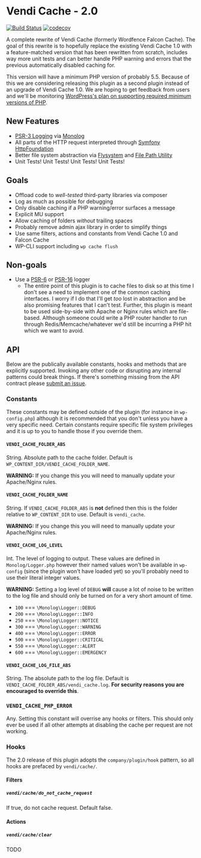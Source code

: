 # Vendi Cache - 2.0

[![Build Status](https://travis-ci.org/vendi-advertising/vendi-cache-2.svg?branch=master)](https://travis-ci.org/vendi-advertising/vendi-cache-2)
[![codecov](https://codecov.io/gh/vendi-advertising/vendi-cache-2/branch/master/graph/badge.svg)](https://codecov.io/gh/vendi-advertising/vendi-cache-2)

A complete rewrite of Vendi Cache (formerly Wordfence Falcon Cache). The goal of this rewrite is to hopefully replace the existing Vendi Cache 1.0 with a feature-matched version that has been rewritten from scratch, includes way more unit tests and can better handle PHP warning and errors that the previous automatically disabled caching for.

This version will have a minimum PHP version of probably 5.5. Because of this we are considering releasing this plugin as a second plugin instead of an upgrade of Vendi Cache 1.0. We are hoping to get feedback from users and we'll be monitoring [WordPress's plan on supporting required minimum versions of PHP](https://make.wordpress.org/plugins/2017/08/29/minimum-php-version-requirement/).

## New Features
 * [PSR-3 Logging](http://www.php-fig.org/psr/psr-3/) via [Monolog](https://github.com/Seldaek/monolog)
 * All parts of the HTTP request interpreted through [Symfony HttpFoundation](https://github.com/symfony/http-foundation)
 * Better file system abstraction via [Flysystem](http://flysystem.thephpleague.com/) and [File Path Utility](https://github.com/webmozart/path-util)
 * Unit Tests! Unit Tests! Unit Tests! Unit Tests!

## Goals
 * Offload code to _well-tested_ third-party libraries via composer
 * Log as much as possible for debugging
 * Only disable caching if a PHP warning/error surfaces a message
 * Explicit MU support
 * Allow caching of folders _without_ trailing spaces
 * Probably remove admin ajax library in order to simplify things
 * Use same filters, actions and constants from Vendi Cache 1.0 and Falcon Cache
 * WP-CLI support including `wp cache flush`

## Non-goals
 * Use a [PSR-6](http://www.php-fig.org/psr/psr-6/) or [PSR-16](http://www.php-fig.org/psr/psr-16/) logger
   * The entire point of this plugin is to cache files to disk so at this time I don't see a need to implement one of the common caching interfaces. I worry if I do that I'll get _too_ lost in abstraction and be also promising features that I can't test. Further, this plugin is meant to be used side-by-side with Apache or Nginx rules which are file-based. Although someone could write a PHP router handler to run through Redis/Memcache/whatever we'd still be incurring a PHP hit which we want to avoid.

## API
Below are the publically available constants, hooks and methods that are explicitly supported. Invoking any other code or disrupting any internal patterns could break things. If there's something missing from the API contract please [submit an issue](https://github.com/vendi-advertising/vendi-cache-2/issues).

### Constants
These constants may be defined outside of the plugin (for instance in `wp-config.php`) although it is recommended that you don't unless you have a very specific need. Certain constants require specific file system privileges and it is up to you to handle those if you override them.

#### `VENDI_CACHE_FOLDER_ABS`
String. Absolute path to the cache folder. Default is `WP_CONTENT_DIR/VENDI_CACHE_FOLDER_NAME`.

**WARNING:** If you change this you will need to manually update your Apache/Nginx rules.

#### `VENDI_CACHE_FOLDER_NAME`
String. If `VENDI_CACHE_FOLDER_ABS` is **not** defined then this is the folder relative to `WP_CONTENT_DIR` to use. Default is `vendi_cache`.

**WARNING:** If you change this you will need to manually update your Apache/Nginx rules.

#### `VENDI_CACHE_LOG_LEVEL`
Int. The level of logging to output. These values are defined in `Monolog/Logger.php` however their named values won't be available in `wp-config` (since the plugin won't have loaded yet) so you'll probably need to use their literal integer values.

**WARNING:** Setting a log level of `DEBUG` **will** cause a lot of noise to be written to the log file and should only be turned on for a very short amount of time.
 * `100` === `\Monolog\Logger::DEBUG`
 * `200` === `\Monolog\Logger::INFO`
 * `250` === `\Monolog\Logger::NOTICE`
 * `300` === `\Monolog\Logger::WARNING`
 * `400` === `\Monolog\Logger::ERROR`
 * `500` === `\Monolog\Logger::CRITICAL`
 * `550` === `\Monolog\Logger::ALERT`
 * `600` === `\Monolog\Logger::EMERGENCY`

#### `VENDI_CACHE_LOG_FILE_ABS`
String. The absolute path to the log file. Default is `VENDI_CACHE_FOLDER_ABS/vendi_cache.log`. **For security reasons you are encouraged to override this**.

### `VENDI_CACHE_PHP_ERROR`
Any. Setting this constant will overrise any hooks or filters. This should only ever be used if all other attempts at disabling the cache per request are not working.

### Hooks
The 2.0 release of this plugin adopts the `company/plugin/hook` pattern, so all hooks are prefaced by `vendi/cache/`.

#### Filters
##### `vendi/cache/do_not_cache_request`
If true, do not cache request. Default false.

#### Actions
##### `vendi/cache/clear`
TODO
